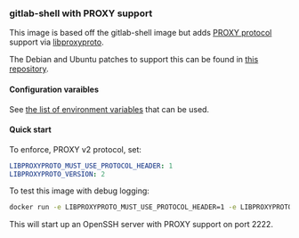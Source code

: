### gitlab-shell with PROXY support

This image is based off the gitlab-shell image but adds [PROXY protocol](https://developers.cloudflare.com/spectrum/proxy-protocol) support via [libproxyproto](https://github.com/msantos/libproxyproto).

The Debian and Ubuntu patches to support this can be found in [this
repository](https://gitlab.com/gitlab-com/gl-infra/openssh-patches).

#### Configuration varaibles

See [the list of environment variables](https://github.com/msantos/libproxyproto#environment-variables)
that can be used.

#### Quick start

To enforce, PROXY v2 protocol, set:

```yaml
LIBPROXYPROTO_MUST_USE_PROTOCOL_HEADER: 1
LIBPROXYPROTO_VERSION: 2
```

To test this image with debug logging:

```sh
docker run -e LIBPROXYPROTO_MUST_USE_PROTOCOL_HEADER=1 -e LIBPROXYPROTO_DEBUG=1 -it -v /run/sshd:/run/sshd -p 2222:2222 registry.gitlab.com/gitlab-org/build/cng/gitlab-shell-libproxyproto
```

This will start up an OpenSSH server with PROXY support on port 2222.
